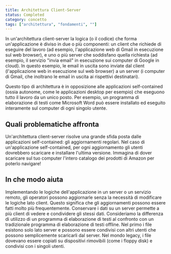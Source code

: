 ```yaml
---
title: Architettura Client-Server
status: Completed
category: concetto
tags: ["architettura", "fondamenti", ""]
---
```




In un'architettura client-server la logica (o il codice) che forma un'applicazione è diviso in due o più componenti: un client che richiede di eseguire del lavoro (ad esempio, l'applicazione web di Gmail in esecuzione sul web browser), e uno o più server che soddisfano quella richiesta (ad esempio, il servizio "invia email" in esecuzione sui computer di Google in cloud).
In questo esempio, le email in uscita sono inviate dal client (l'applicazione web in esecuzione sul web browser) a un server (i computer di Gmail, che inoltrano le email in uscita ai rispettivi destinatari).

Questo tipo di architettura è in opposizione alle applicazioni self-contained (ossia autonome, come le applicazioni desktop per esempio) che eseguono tutto il lavoro da un unico posto.
Per esempio, un programma di elaborazione di testi come Microsoft Word può essere installato ed eseguito interamente sul computer di ogni singolo utente.

## Quali problematiche affronta

Un'architettura client-server risolve una grande sfida posta dalle applicazioni self-contained: gli aggiornamenti regolari. Nel caso di un'applicazione self-contained, per ogni aggiornamento gli utenti dovrebbero scaricare e installare l'ultima versione. Immagina di dover scaricare sul tuo computer l'intero catalogo dei prodotti di Amazon per poterlo navigare!

## In che modo aiuta

Implementando le logiche dell'applicazione in un server o un servizio remoto, gli operatori possono aggiornarle senza la necessità di modificare le logiche lato client. Questo significa che gli aggiornamenti possono essere fatti molto più frequentemente.
Conservare i dati su un server permette a più client di vedere e condividere gli stessi dati. Consideriamo la differenza di utilizzo di un programma di elaborazione di testi al confronto con un tradizionale programma di elaborazione di testi offline. Nel primo i file esistono solo lato server e possono essere condivisi con altri utenti che possono semplicemente scaricarli dal server. Nel mondo legacy, i file dovevano essere copiati su dispositivi rimovibili (come i floppy disk) e condivisi con i singoli utenti.
